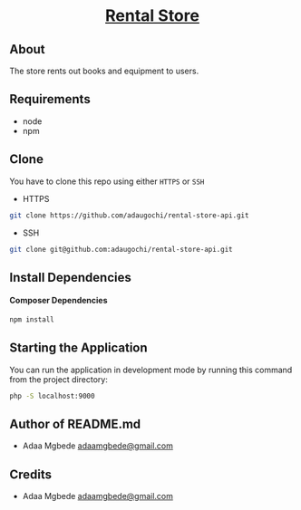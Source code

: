 <h1 align="center">
    <a href="https://macadaa.herokuapp.com/" target="_blank">
        Rental Store
    </a>
</h1>

## About
The store rents out books and equipment to users.


## Requirements
- node
- npm

## Clone
You have to clone this repo using either `HTTPS` or `SSH`

- HTTPS
```bash
git clone https://github.com/adaugochi/rental-store-api.git
```

- SSH
```bash
git clone git@github.com:adaugochi/rental-store-api.git
```

## Install Dependencies
#### Composer Dependencies
```bash
npm install
```

## Starting the Application
You can run the application in development mode by running this command from the project directory:

```bash
php -S localhost:9000
```

## Author of README.md
- Adaa Mgbede <adaamgbede@gmail.com>

## Credits
- Adaa Mgbede <adaamgbede@gmail.com>
